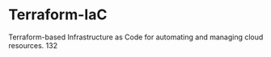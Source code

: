 # Terraform-IaC
Terraform-based Infrastructure as Code for automating and managing cloud resources.
132